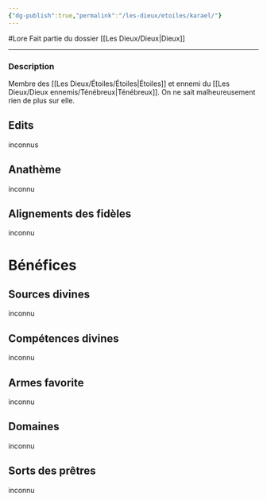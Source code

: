 ```yaml
---
{"dg-publish":true,"permalink":"/les-dieux/etoiles/karael/"}
---
```


#Lore
Fait partie du dossier [[Les Dieux/Dieux\|Dieux]]

-------

### Description
Membre des [[Les Dieux/Étoiles/Étoiles\|Étoiles]] et ennemi du [[Les Dieux/Dieux ennemis/Ténébreux\|Ténébreux]]. On ne sait malheureusement rien de plus sur elle.
## Edits
inconnus
## Anathème
inconnu
## Alignements des fidèles
inconnu
# Bénéfices
## Sources divines
inconnu
## Compétences divines
inconnu
## Armes favorite
inconnu
## Domaines
inconnu
## Sorts des prêtres
inconnu